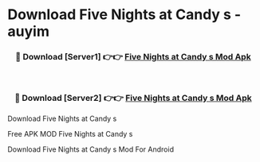 # Download Five Nights at Candy s - auyim



<div align="center">
<h3>🔴 Download [Server1] 👉👉 <a href="https://momento.my/?title=Five_Nights_at_Candy_s">Five Nights at Candy s Mod Apk</a></h3><br>

<h3>🔴 Download [Server2] 👉👉 <a href="https://momento.my/?title=Five_Nights_at_Candy_s">Five Nights at Candy s Mod Apk</a></h3>
</div>



Download Five Nights at Candy s 

Free APK MOD Five Nights at Candy s 

Download Five Nights at Candy s Mod For Android
